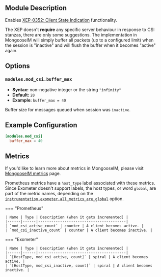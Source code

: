 ## Module Description

Enables [XEP-0352: Client State Indication](http://xmpp.org/extensions/xep-0352.html) functionality.

The XEP doesn't **require** any specific server behaviour in response to CSI stanzas, there are only some suggestions.
The implementation in MongooseIM will simply buffer all packets (up to a configured limit) when the session is "inactive" and will flush the buffer when it becomes "active" again.

## Options

### `modules.mod_csi.buffer_max`
* **Syntax:** non-negative integer or the string `"infinity"`
* **Default:** `20`
* **Example:** `buffer_max = 40`

Buffer size for messages queued when session was `inactive`.

## Example Configuration

```toml
[modules.mod_csi]
  buffer_max = 40
```

## Metrics

If you'd like to learn more about metrics in MongooseIM, please visit [MongooseIM metrics](../operation-and-maintenance/MongooseIM-metrics.md) page.

Prometheus metrics have a `host_type` label associated with these metrics.
Since Exometer doesn't support labels, the host types, or word `global`, are part of the metric names, depending on the [`instrumentation.exometer.all_metrics_are_global`](../configuration/instrumentation.md#instrumentationexometerall_metrics_are_global) option.

=== "Prometheus"

    | Name | Type | Description (when it gets incremented) |
    |------|------|----------------------------------------|
    | `mod_csi_active_count` | counter | A client becomes active. |
    | `mod_csi_inactive_count` | counter | A client becomes inactive. |

=== "Exometer"

    | Name | Type | Description (when it gets incremented) |
    |------|------|----------------------------------------|
    | `[HostType, mod_csi_active, count]` | spiral | A client becomes active. |
    | `[HostType, mod_csi_inactive, count]` | spiral | A client becomes inactive. |
